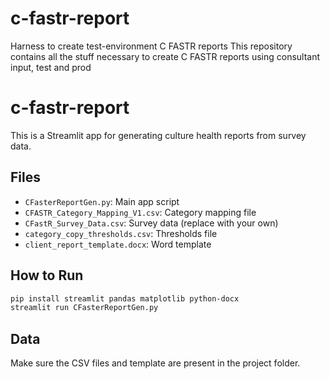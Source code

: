 # c-fastr-report
Harness to create test-environment C FASTR reports
This repository contains all the stuff necessary to create C FASTR reports using consultant input, test and prod

# c-fastr-report

This is a Streamlit app for generating culture health reports from survey data.

## Files

- `CFasterReportGen.py`: Main app script
- `CFASTR_Category_Mapping_V1.csv`: Category mapping file
- `CFastR_Survey_Data.csv`: Survey data (replace with your own)
- `category_copy_thresholds.csv`: Thresholds file
- `client_report_template.docx`: Word template

## How to Run

```bash
pip install streamlit pandas matplotlib python-docx
streamlit run CFasterReportGen.py
```

## Data

Make sure the CSV files and template are present in the project folder.
